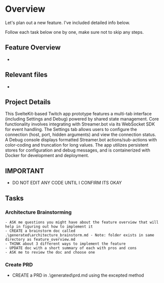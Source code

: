 # Overview

  Let's plan out a new feature. I've included detailed info below.

  Follow each task below one by one, make sure not to skip any steps.

## Feature Overview

- 

## Relevant files

- 

## Project Details

This SvelteKit-based Twitch app prototype features a multi-tab interface (including Settings and Debug) powered by shared state management. Core functionality involves integrating with Streamer.bot via its WebSocket SDK for event handling. The Settings tab allows users to configure the connection (host, port, hidden arguments) and view the connection status. A Debug console displays formatted Streamer.bot actions/sub-actions with color-coding and truncation for long values. The app utilizes persistent stores for configuration and debug messages, and is containerized with Docker for development and deployment.

## IMPORTANT
 - DO NOT EDIT ANY CODE UNTIL I CONFIRM ITS OKAY

## Tasks

### Architecture Brainstorming
```
- ASK me questions you might have about the feature overview that will help in figuring out how to implement it
- CREATE a brainstorm doc called .\generated\architecture_brainstorm.md - Note: folder exists in same directory as feature_overview.md 
- THINK about 3 different ways to implement the feature
- UPDATE doc with a short summary of each with pros and cons
- ASK me to review the doc and choose one
```

### Create PRD
- CREATE a PRD in .\generated\prd.md using the excepted method